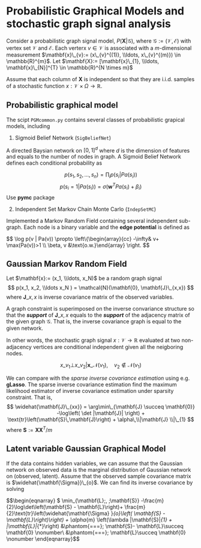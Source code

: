 # Probabilistic Graphical Models and stochastic graph signal analysis

Consider a probabilistic graph signal model, $P(\mathbf{X}|\mathcal{G})$, where $\mathcal{G}:= (\mathcal{V}, \mathcal{E})$ with vertex set $\mathcal{V}$ and $\mathcal{E}$. Each verterx $v\in \mathcal{V}$ is associated with a $m$-dimensional measurement $\mathbf{x}\_{v}:= (x\_{v}^{(1)}, \\ldots, x\_{v}^{(m)}) \in \mathbb{R}^{m}$. Let $\mathbf{X}:= [\mathbf{x}\_{1}, \\ldots, \mathbf{x}\_{N}]^{T} \in \mathbb{R}^{N \times m}$ 

Assume that each column of $\mathbf{X}$ is independent so that they are i.i.d. samples of a stochastic function $x: \mathcal{V} \times \Omega \rightarrow \mathbb{R}$. 

<!--
$$
   x\_{v} = f(h\_{1}, \\ldots, h\_{v}, \\ldots, h\_{N}), \quad v \in \mathcal{V}
$$ with 
$$
    p(h\_{1}, h_2, \\ldots h_{N} ) = \mathcal{N}(\mathbf{0}, \mathbf{J}\_{h,h})
$$ where $\mathbf{J}\_{h,h}$ is inverse covariance matrix of the hidden variables. 
-->

## Probabilistic graphical model 

The scipt `PGMcommon.py` contains several classes of probabilistic grapical models, including 

  1. Sigmoid Belief Network (`SigBeliefNet`)

   A directed Baysian network on $[0,1]^d$ where $d$ is the dimension of features and equals to the number of nodes in graph. A Sigmoid Belief Network defines each conditional probability as 

   $$
      p(s_{1}, s_{2}, \ldots, s_{n}) = \prod_{i} p(s_{i}|Pa(s_{i}))
   $$
   $$
      p(s_{i} = 1 | Pa(s_{i})) = \sigma\left(\mathbf{w}^{T}Pa(s_{i}) + \beta_{i} \right)  
   $$
   Use __pymc__ package


  2. Independent Set Markov Chain Monte Carlo (`IndepSetMC`)

   Implemented a Markov Random Field containing several independent sub-graph. Each node is a binary variable and the __edge potential__ is defined as 

   $$
      \log p(v | Pa(v)) \propto \left\\{\\begin{array}{cc} -\infty& v+ \max(Pa(v))>1 \\\\ \beta\, v &\text{o.w.}\\end{array} \right. 
   $$
  

## Gaussian Markov Random Field

Let $\mathbf{x}:= (x_1, \\ldots, x_N)$ be a random graph signal 
$$
    p(x_1, x_2, \\ldots x_N ) = \mathcal{N}(\mathbf{0}, \mathbf{J}\_{x,x})
$$ where $\mathbf{J}\_{x,x}$ is inverse covariance matrix of the observed variables. 

A graph constraint is superimposed on the inverse convariance structure so that the ___support___ of $\mathbf{J}\_{x,x}$ equals to the ___support___ of the adjacency matrix of the given graph $\mathcal{G}$. That is, the inverse covariance graph is equal to the given network. 

In other words, the stochastic graph signal $x: \mathcal{V} \rightarrow \mathbb{R}$ evaluated at two non-adjacency vertices are conditional independent given all the neigboring nodes. 

$$ x\_{v_1} \bot x\_{v_2} | \mathbf{x}\_{\mathcal{N}(v_1)}, \quad  v_2 \not\in \mathcal{N}(v_1)  $$

We can compare with the _sparse inverse covariance estimation_ using e.g. __gLasso__. The sparse inverse covariance estimation find the maximum likelihood estimator of inverse covariance estimation under sparsity constraint. That is, 
$$
   \widehat{\mathbf{J}\_{xx}} = \arg\min\_{\mathbf{J} \succeq \mathbf{0}} -\log\left( \det |\mathbf{J}| \right) + \text{tr}\left(\mathbf{S}\,\mathbf{J}\right) + \alpha\,\\|\mathbf{J} \\|\_{1} 
$$ 
where $\mathbf{S} := \mathbf{X}\mathbf{X}^{T}/m$


## Latent variable Gaussian Graphical Model

If the data contains hidden variables, we can assume that the Gaussian network on observed data is the marginal distribution of Gaussian network on (observed, latent). Assume that the observed sample covariance matrix is $\widehat{\mathbf{\Sigma}}\_{o}$. We can find its inverse covariance by solving 

$$\begin{eqnarray}
$ \min_{\mathbf{L}\;, \;\mathbf{S}} -\frac{m}{2}\log\det\left(\mathbf{S} - \mathbf{L}\right)+ \frac{m}{2}\text{tr}\left(\widehat{\mathbf{\Sigma} }_{o}\left( \mathbf{S} - \mathbf{L}\right)\right) + \alpha_{m} \left(\lambda \|\mathbf{S}\|_{1}  + \|\mathbf{L}\|_{*}\right)
&\phantom{===}\; \mathbf{S}- \mathbf{L}\succeq \mathbf{0}  \nonumber\\
&\phantom{===}\; \mathbf{L}\succeq \mathbf{0}  \nonumber
\end{eqnarray}$$
